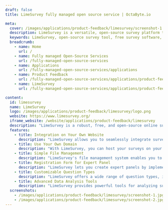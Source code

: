 ```yaml
---
draft: false
title: LimeSurvey fully managed open source service | OctaByte.io

meta:
  cover: /images/applications/product-feedback/limesurvey/screenshot-1.jpg
  description: LimeSurvey is a versatile, open-source survey platform that allows you to create powerful, customizable online surveys to gather valuable insights and feedback. With advanced features and integrations, LimeSurvey is perfect for businesses and researchers alike.
  keywords: LimeSurvey, open-source survey tool, free survey software, online surveys, survey platform, data collection, feedback surveys, survey creation, market research, expert panel surveys, customizable surveys
  breadcrumb:
    - name: Home
      url: /
    - name: Fully managed Open-Source Services
      url: /fully-managed-open-source-services
    - name: Applications
      url: /fully-managed-open-source-services/applications
    - name: Product Feedback
      url: /fully-managed-open-source-services/applications/product-feedback
    - name: LimeSurvey
      url: /fully-managed-open-source-services/applications/product-feedback/limesurvey

content:
  id: limesurvey
  name: LimeSurvey
  logo: /images/applications/product-feedback/limesurvey/logo.png
  website: https://www.limesurvey.org/
  iframe_website: /website/applications/product-feedback/limesurvey
  description: "LimeSurvey is a robust, free, and open-source online survey application designed to help users collect valuable insights, opinions, and data through customizable surveys. Written in PHP and supporting multiple database systems, including MySQL, SQLite, PostgreSQL, and MSSQL, LimeSurvey is a highly versatile tool for businesses, researchers, and organizations. Its intuitive interface allows for seamless survey creation, while its advanced features help optimize data collection and analysis. LimeSurvey also offers customizations such as integration with your website, the ability to use your own domain, multimedia support, and expert panel registration forms. Whether you’re conducting market research or gathering feedback, LimeSurvey is the perfect solution for anyone looking to create surveys without the need for complex programming."
  features:
    - title: Integration on Your Own Website
      description: "LimeSurvey allows you to seamlessly integrate surveys directly into your website, enabling you to reach customers where they already interact online. This enhances response rates and user engagement for your surveys."
    - title: Use Your Own Domain
      description: "With LimeSurvey, you can host your surveys on your own domain, boosting trust and credibility. This makes your surveys appear more professional and encourages greater participation from respondents."
    - title: Simple File Management
      description: "LimeSurvey's file management system enables you to enrich your surveys with multimedia elements, such as images, videos, and audio. You can also allow respondents to upload their files, improving the data collection process."
    - title: Registration Form for Expert Panel
      description: "LimeSurvey lets you create expert panels by implementing a registration form that ensures only registered users can participate. This prevents multiple responses from the same person and helps maintain reliable survey results."
    - title: Customizable Question Types
      description: "LimeSurvey offers a wide range of question types, including multiple choice, rating scales, open-ended questions, and more. Customize your survey to suit your needs, whether you’re conducting a simple questionnaire or a complex survey."
    - title: Advanced Data Analysis Tools
      description: "LimeSurvey provides powerful tools for analyzing survey data in real time. Use built-in reporting features to export results, analyze trends, and gain insights from responses, making decision-making easier."
  screenshots:
    - /images/applications/product-feedback/limesurvey/screenshot-1.jpg
    - /images/applications/product-feedback/limesurvey/screenshot-2.jpg
---
```

